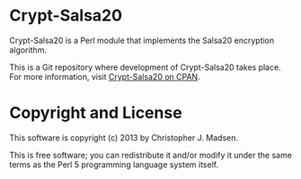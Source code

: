 Crypt-Salsa20
=============

Crypt-Salsa20 is a Perl module that implements the Salsa20 encryption algorithm.

This is a Git repository where development of Crypt-Salsa20 takes place.  For more information, visit [Crypt-Salsa20 on CPAN](http://search.cpan.org/dist/Crypt-Salsa20/).



Copyright and License
=====================

This software is copyright (c) 2013 by Christopher J. Madsen.

This is free software; you can redistribute it and/or modify it under
the same terms as the Perl 5 programming language system itself.
